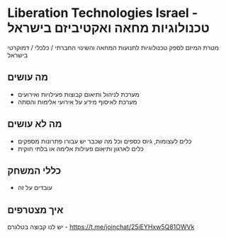 #  Liberation Technologies Israel - טכנולוגיות מחאה ואקטיביזם בישראל
מטרת המיזם לספק טכנולוגיות לתנועות המחאה והשינוי החברתי / כלכלי / דמוקרטי בישראל

## מה עושים 
* מערכת לניהול ותיאום קבוצות פעילויות ואירועים
* מערכת לאיסוף מידע על אירועי אלימות והסתה

## מה לא עושים
* כלים לעצומות, גיוס כספים וכל מה שכבר יש עבורו פתרונות מספקים
* כלים לארגון ותיאום פעילות אלימה או בלתי חוקית

## כללי המשחק
* עובדים על זה

## איך מצטרפים
יש לנו קבוצה בטלגרם - https://t.me/joinchat/25iEYHxw5Q81OWVk
